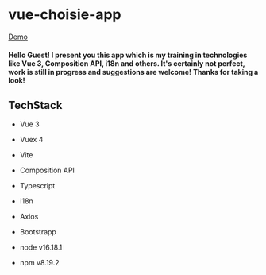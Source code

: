 # vue-choisie-app

[Demo](https://nadiyahr.github.io/vue-choise/)

#### Hello Guest! I present you this app which is my training in technologies like Vue 3, Composition API, i18n and others. It's certainly not perfect, work is still in progress and suggestions are welcome! Thanks for taking a look!

## TechStack

* Vue 3
* Vuex 4
* Vite
* Composition API
* Typescript
* i18n
* Axios
* Bootstrapp


* node v16.18.1
* npm v8.19.2
